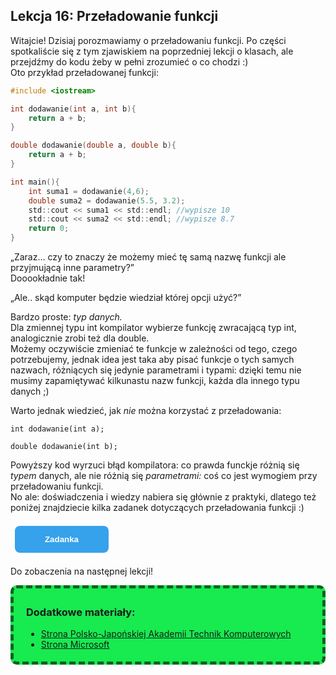 <style>
.rad-label {
  display: flex;
  align-items: center;

  border-radius: 100px;
  padding: 10px 16px;
  margin: 10px 0;

  cursor: pointer;
  transition: .3s;
}

.rad-label:hover,
.rad-label:focus-within {
  background: hsla(0, 0%, 80%, .14);
}

.rad-input {
  position: absolute;
  visibility: hidden;
  width: 1px;
  height: 1px;
  opacity: 0;
  z-index: -1;
}

.rad-design {
  width: 18px;
  height: 18px;
  border-radius: 80px;

  background: linear-gradient(to right bottom, hsl(154, 97%, 62%), hsl(225, 97%, 62%));
  position: relative;
}

.rad-design::before {
  content: '';

  display: inline-block;
  width: inherit;
  height: inherit;
  border-radius: inherit;

  background: hsl(0, 0%, 90%);
  transform: scale(1.1);
  transition: .3s;
}

.rad-input:checked+.rad-design::before {
  transform: scale(0);
}

.rad-text {
  color: hsl(0, 0%, 60%);
  margin-left: 14px;
  letter-spacing: 3px;
  text-transform: uppercase;
  font-size: 14px;
  font-weight: 900;

  transition: .3s;
}

.rad-input:checked~.rad-text {
  color: hsl(0, 0%, 40%);
}

.btn {
  background-image: linear-gradient(135deg, #008aff, #86d472);
  border-radius: 6px;
  box-sizing: border-box;
  color: #ffffff;
  display: block;
  height: 50px;
  font-size: 1.4em;
  font-weight: 600;
  padding: 4px;
  position: relative;
  text-decoration: none;
  width: 7em;
  z-index: 2;
}

.btn:hover {
  color: #fff;
}

.btn .btnspan {
  align-items: center;
  background: #0e0e10;
  border-radius: 6px;
  display: flex;
  justify-content: center;
  height: 100%;
  transition: background 0.5s ease;
  width: 100%;
}

.btn:hover .btnspan {
  background: transparent;
}

.exercise {
	position: relative;
	max-width: 30em;
	
	background-color: #fff;
	padding: 1.125em 1.5em;
	font-size: 1.25em;
	border-radius: 1rem;
  box-shadow:	0 0.125rem 0.5rem rgba(0, 0, 0, .3), 0 0.0625rem 0.125rem rgba(0, 0, 0, .2);
}

.exercise::before {
	content: '';
	position: absolute;
	width: 0;
	height: 0;
	bottom: 100%;
	left: 1.5em; 
	border: .75rem solid transparent;
	border-top: none;

	border-bottom-color: #fff;
	filter: drop-shadow(0 -0.0625rem 0.0625rem rgba(0, 0, 0, .1));
}

.exerciseButton {
  border: 0;
  text-align: center;
  display: inline-block;
  padding: 14px;
  width: 150px;
  margin: 7px;
  color: #ffffff;
  background-color: #36a2eb;
  border-radius: 8px;
  font-family: "proxima-nova-soft", sans-serif;
  font-weight: 600;
  text-decoration: none;
  transition: box-shadow 200ms ease-out;
}
</style>

<h2>Lekcja 16: Przeładowanie funkcji</h2>

Witajcie! Dzisiaj porozmawiamy o przeładowaniu funkcji. Po części spotkaliście się z tym zjawiskiem na poprzedniej lekcji o klasach, ale przejdźmy do kodu żeby w pełni zrozumieć o co chodzi :)<br/>
Oto przykład przeładowanej funkcji:

```c
#include <iostream>

int dodawanie(int a, int b){
	return a + b;
}

double dodawanie(double a, double b){
	return a + b;
}

int main(){
	int suma1 = dodawanie(4,6);
	double suma2 = dodawanie(5.5, 3.2);
	std::cout << suma1 << std::endl; //wypisze 10
	std::cout << suma2 << std::endl; //wypisze 8.7
	return 0;
}
```

„Zaraz… czy to znaczy że możemy mieć tę samą nazwę funkcji ale przyjmującą inne parametry?”<br/>
Dooookładnie tak!<br/>

„Ale.. skąd komputer będzie wiedział której opcji użyć?”<br/>

Bardzo proste: *typ danych.*<br/>
Dla zmiennej typu int kompilator wybierze funkcję zwracającą typ int, analogicznie zrobi też dla double.<br/>
Możemy oczywiście zmieniać te funkcje w zależności od tego, czego potrzebujemy, jednak idea jest taka aby pisać funkcje o tych samych nazwach, różniących się jedynie parametrami i typami: dzięki temu nie musimy zapamiętywać kilkunastu nazw funkcji, każda dla innego typu danych ;)<br/>

Warto jednak wiedzieć, jak *nie* można korzystać z przeładowania:
```
int dodawanie(int a);

double dodawanie(int b);
```

Powyższy kod wyrzuci błąd kompilatora: co prawda funckje różnią się *typem* danych, ale nie różnią się *parametrami:* coś co jest wymogiem przy przeładowaniu funkcji.<br/>
No ale: doświadczenia i wiedzy nabiera się głównie z praktyki, dlatego też poniżej znajdziecie kilka zadanek dotyczących przeładowania funkcji :)<br/>

<button onclick="if (document.getElementById('exercises').style.display === 'none') {document.getElementById('exercises').style.display = 'block';} else {document.getElementById('exercises').style.display = 'none';}" class="exerciseButton">Zadanka</button>

<div id="exercises" style="display: none" class="exercise">
1.<br/>
  Napiszcie funkcję obliczającą wartość absolutną danej liczby. Użyjcie przeładowania aby móc obliczać wartości dla typu int, float oraz double.<br/>
2.<br/>
  Napiszcie prosty kalkulator z funkcjami dodawania, odejmowania, mnożenia oraz dzielenia: użyjcie przeładowania funkcji.<br/>
</div>

Do zobaczenia na następnej lekcji!

<div style="background-color: #17eb50;border-radius: 10px;padding: 5px;padding-left: 20px;border: 5px #0f6124 dashed;">
<h3>Dodatkowe materiały:</h3>

- <a href="https://edu.pjwstk.edu.pl/wyklady/pro/scb/PRG2CPP_files/node68.html">Strona Polsko-Japońskiej Akademii Technik Komputerowych</a>
- <a href="https://docs.microsoft.com/pl-pl/cpp/cpp/function-overloading?view=msvc-170">Strona Microsoft</a>

</div>